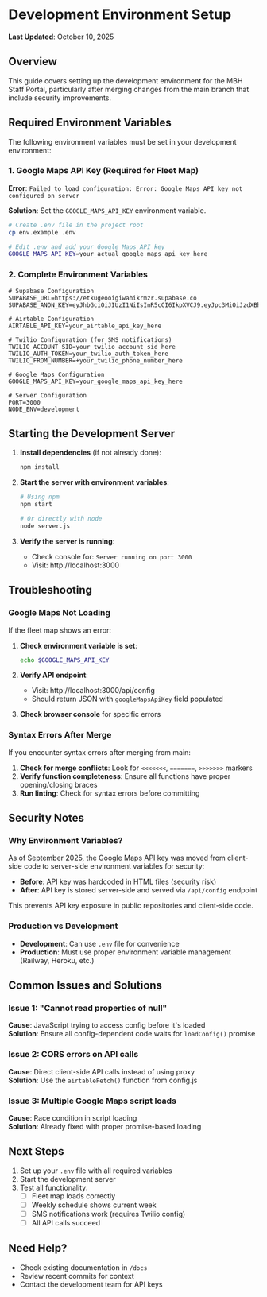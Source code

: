 # Development Environment Setup

**Last Updated**: October 10, 2025

## Overview

This guide covers setting up the development environment for the MBH Staff Portal, particularly after merging changes from the main branch that include security improvements.

## Required Environment Variables

The following environment variables must be set in your development environment:

### 1. Google Maps API Key (Required for Fleet Map)

**Error**: `Failed to load configuration: Error: Google Maps API key not configured on server`

**Solution**: Set the `GOOGLE_MAPS_API_KEY` environment variable.

```bash
# Create .env file in the project root
cp env.example .env

# Edit .env and add your Google Maps API key
GOOGLE_MAPS_API_KEY=your_actual_google_maps_api_key_here
```

### 2. Complete Environment Variables

```env
# Supabase Configuration
SUPABASE_URL=https://etkugeooigiwahikrmzr.supabase.co
SUPABASE_ANON_KEY=eyJhbGciOiJIUzI1NiIsInR5cCI6IkpXVCJ9.eyJpc3MiOiJzdXBhYmFzZSIsInJlZiI6ImV0a3VnZW9vaWdpd2FoaWtybXpyIiwicm9sZSI6ImFub24iLCJpYXQiOjE3NTI4MDI0OTcsImV4cCI6MjA2ODM3ODQ5N30.OPIYLsnPNNF7dP3SDCODIurzaa3X_Q3xEhfPO3rLJxU

# Airtable Configuration
AIRTABLE_API_KEY=your_airtable_api_key_here

# Twilio Configuration (for SMS notifications)
TWILIO_ACCOUNT_SID=your_twilio_account_sid_here
TWILIO_AUTH_TOKEN=your_twilio_auth_token_here
TWILIO_FROM_NUMBER=+your_twilio_phone_number_here

# Google Maps Configuration
GOOGLE_MAPS_API_KEY=your_google_maps_api_key_here

# Server Configuration
PORT=3000
NODE_ENV=development
```

## Starting the Development Server

1. **Install dependencies** (if not already done):
   ```bash
   npm install
   ```

2. **Start the server with environment variables**:
   ```bash
   # Using npm
   npm start

   # Or directly with node
   node server.js
   ```

3. **Verify the server is running**:
   - Check console for: `Server running on port 3000`
   - Visit: http://localhost:3000

## Troubleshooting

### Google Maps Not Loading

If the fleet map shows an error:

1. **Check environment variable is set**:
   ```bash
   echo $GOOGLE_MAPS_API_KEY
   ```

2. **Verify API endpoint**:
   - Visit: http://localhost:3000/api/config
   - Should return JSON with `googleMapsApiKey` field populated

3. **Check browser console** for specific errors

### Syntax Errors After Merge

If you encounter syntax errors after merging from main:

1. **Check for merge conflicts**: Look for `<<<<<<<`, `=======`, `>>>>>>>` markers
2. **Verify function completeness**: Ensure all functions have proper opening/closing braces
3. **Run linting**: Check for syntax errors before committing

## Security Notes

### Why Environment Variables?

As of September 2025, the Google Maps API key was moved from client-side code to server-side environment variables for security:

- **Before**: API key was hardcoded in HTML files (security risk)
- **After**: API key is stored server-side and served via `/api/config` endpoint

This prevents API key exposure in public repositories and client-side code.

### Production vs Development

- **Development**: Can use `.env` file for convenience
- **Production**: Must use proper environment variable management (Railway, Heroku, etc.)

## Common Issues and Solutions

### Issue 1: "Cannot read properties of null"
**Cause**: JavaScript trying to access config before it's loaded  
**Solution**: Ensure all config-dependent code waits for `loadConfig()` promise

### Issue 2: CORS errors on API calls
**Cause**: Direct client-side API calls instead of using proxy  
**Solution**: Use the `airtableFetch()` function from config.js

### Issue 3: Multiple Google Maps script loads
**Cause**: Race condition in script loading  
**Solution**: Already fixed with proper promise-based loading

## Next Steps

1. Set up your `.env` file with all required variables
2. Start the development server
3. Test all functionality:
   - [ ] Fleet map loads correctly
   - [ ] Weekly schedule shows current week
   - [ ] SMS notifications work (requires Twilio config)
   - [ ] All API calls succeed

## Need Help?

- Check existing documentation in `/docs`
- Review recent commits for context
- Contact the development team for API keys
